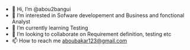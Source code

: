 - 👋 Hi, I’m @abou2bangui
- 👀 I’m interested in Sofware developement and Business and fonctional Analyst
- 🌱 I’m currently learning Testing
- 💞️ I’m looking to collaborate on Requirement definition, testing etc
- 📫 How to reach me aboubakar123@gmail.com

<!---
abou2bangui/abou2bangui is a ✨ special ✨ repository because its `README.md` (this file) appears on your GitHub profile.
You can click the Preview link to take a look at your changes.
--->
